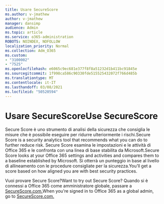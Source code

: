 ```yaml
---
title: Usare SecureScore
ms.author: v-jmathew
author: v-jmathew
manager: dansimp
audience: Admin
ms.topic: article
ms.service: o365-administration
ROBOTS: NOINDEX, NOFOLLOW
localization_priority: Normal
ms.collection: Adm_O365
ms.custom:
- "3100002"
- "7525"
ms.openlocfilehash: e6065c9ec681e377f8f8a51232d1b411bc91845e
ms.sourcegitcommit: 1f998ca586c90330fde515525432072f766d485b
ms.translationtype: MT
ms.contentlocale: it-IT
ms.lasthandoff: 03/08/2021
ms.locfileid: "50520594"
---
```

# <a name="use-securescore"></a><span data-ttu-id="7ffc7-102">Usare SecureScore</span><span class="sxs-lookup"><span data-stu-id="7ffc7-102">Use SecureScore</span></span>

<span data-ttu-id="7ffc7-103">Secure Score è uno strumento di analisi della sicurezza che consiglia le misure che è possibile eseguire per ridurre ulteriormente i rischi.</span><span class="sxs-lookup"><span data-stu-id="7ffc7-103">Secure Score is a security analytics tool that recommends what you can do to further reduce risk.</span></span> <span data-ttu-id="7ffc7-104">Secure Score esamina le impostazioni e le attività di Office 365 e le confronta con una linea di base stabilita da Microsoft.</span><span class="sxs-lookup"><span data-stu-id="7ffc7-104">Secure Score looks at your Office 365 settings and activities and compares them to a baseline established by Microsoft.</span></span> <span data-ttu-id="7ffc7-105">Si otterrà un punteggio in base al livello di allineamento con le procedure consigliate per la sicurezza.</span><span class="sxs-lookup"><span data-stu-id="7ffc7-105">You’ll get a score based on how aligned you are with best security practices.</span></span>

<span data-ttu-id="7ffc7-106">Vuoi provare Secure Score?</span><span class="sxs-lookup"><span data-stu-id="7ffc7-106">Want to try out Secure Score?</span></span> <span data-ttu-id="7ffc7-107">Quando si è connessi a Office 365 come amministratore globale, passare a [SecureScore.com.](https://securescore.office.com/)</span><span class="sxs-lookup"><span data-stu-id="7ffc7-107">When you're signed in to Office 365 as a global admin, go to [SecureScore.com.](https://securescore.office.com/)</span></span>
